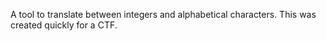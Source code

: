 A tool to translate between integers and alphabetical characters.
This was created quickly for a CTF.
